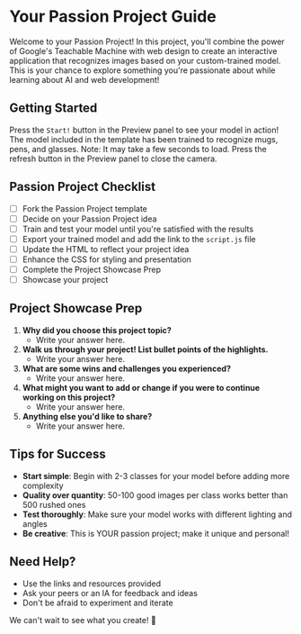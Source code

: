 # Your Passion Project Guide

Welcome to your Passion Project! In this project, you'll combine the power of Google's Teachable Machine with web design to create an interactive application that recognizes images based on your custom-trained model. This is your chance to explore something you're passionate about while learning about AI and web development!

## Getting Started

Press the `Start!` button in the Preview panel to see your model in action! The model included in the template has been trained to recognize mugs, pens, and glasses. Note: It may take a few seconds to load. Press the refresh button in the Preview panel to close the camera.

## Passion Project Checklist

- [ ] Fork the Passion Project template
- [ ] Decide on your Passion Project idea
- [ ] Train and test your model until you're satisfied with the results 
- [ ] Export your trained model and add the link to the `script.js` file
- [ ] Update the HTML to reflect your project idea  
- [ ] Enhance the CSS for styling and presentation
- [ ] Complete the Project Showcase Prep
- [ ] Showcase your project

## Project Showcase Prep

1. **Why did you choose this project topic?**
    - Write your answer here.
2. **Walk us through your project! List bullet points of the highlights.**
    - Write your answer here.
3. **What are some wins and challenges you experienced?**
    - Write your answer here.
4. **What might you want to add or change if you were to continue working on this project?**
    - Write your answer here.
5. **Anything else you'd like to share?**
    - Write your answer here.

## Tips for Success

- **Start simple**: Begin with 2-3 classes for your model before adding more complexity
- **Quality over quantity**: 50-100 good images per class works better than 500 rushed ones
- **Test thoroughly**: Make sure your model works with different lighting and angles
- **Be creative**: This is YOUR passion project; make it unique and personal!

## Need Help?

- Use the links and resources provided
- Ask your peers or an IA for feedback and ideas
- Don't be afraid to experiment and iterate

We can't wait to see what you create! 🌟